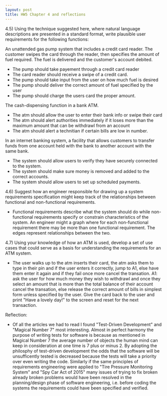 ```yaml
---
layout: post
title: HW5 Chapter 4 and reflections
---
```


4.5) Using the technique suggested here, where natural language descriptions are
presented in a standard format, write plausible user requirements for the following
functions:

An unattended gas pump system that includes a credit card reader. The customer swipes
the card through the reader, then specifies the amount of fuel required. The fuel is
delivered and the customer's account debited.
* The pump should take payement through a credit card reader
* The card reader should receive a swipe of a credit card.
* The pump should take input from the user on how much fuel is desired 
* The pump should deliver the correct amount of fuel specified by the user 
* The pump should charge the users card the proper amount. 

The cash-dispensing function in a bank ATM.
* The atm should allow the user to enter their bank info or swipe their card 
* The atm should alert authorities immediately if it loses more than the maximum amount that can be withdrawl from an account 
* The atm should alert a technitian if certain bills are low in number. 

In an internet banking system, a facility that allows customers to transfer funds from one
account held with the bank to another account with the same bank.
* The system should allow users to verify they have securely connected to the system. 
* The system should make sure money is removed and added to the correct accounts. 
* The system should allow users to set up scheduled payments. 


4.6) Suggest how an engineer responsible for drawing up a system requirements
specification might keep track of the relationships between functional and non-functional
requirements.
* Functional requirements describe what the system should do while non-functional requirements specify or constrain characteristics of the system. An engineer might a graph where for each non-functional requirement there may be more than one functional requirement. The edges represent relationships between the two.

4.7) Using your knowledge of how an ATM is used, develop a set of use cases that could
serve as a basis for understanding the requirements for an ATM system.
* The user walks up to the atm inserts their card, the atm asks them to type in their pin and if the user enters it correctly, jump to A1, else have them enter it again and if they fail once more cancel the transation. A1: ask the user for how much money they wish to withdrawl and once they select an amount that is more than the total balance of their account cancel the transation, else release the correct amount of bills in simplest form unless specified by the user. Give the card back to the user and print "Have a lovely day!"  to the screen and reset for the next transaction. 

Reflection: 
*  Of all the articles we had to read I found "Test-Driven Development" and "Magical Number 7" most interesting. Almost in perfect harmony the purpose of writing tests for software is because as mentioned in Magical Number 7 the average number of objects the human mind can keep in consideration at one time is 7 plus or minus 2. By adopting the philosphy of test-driven development the odds that the software will be unsufficently tested is decreased because the tests will take a priority over even writing the code. Similarly if the same principles of requirements engineering were applied to "Tire Pressure Monitoring System" and "Spy Car Act of 2015" many issues of trying to fix broken already broken problems would have been resolved in the planning/design phase of software engineering, i.e. before coding the systems the requirements could have been specified and verified. 